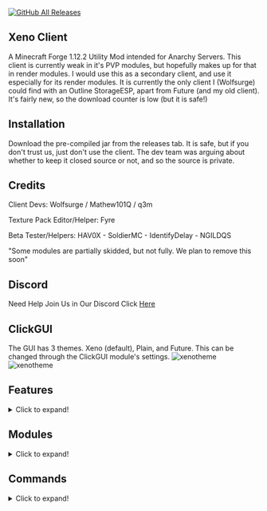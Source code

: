 [![GitHub All Releases](https://img.shields.io/github/downloads/XenoClientDevelopment/Xeno-Client/total.svg)](https://github.com/XenoClientDevelopment/Xeno-Client/releases/)

## Xeno Client
A Minecraft Forge 1.12.2 Utility Mod intended for Anarchy Servers. 
This client is currently weak in it's PVP modules, but hopefully makes up for that in render modules. 
I would use this as a secondary client, and use it especially for its render modules.
It is currently the only client I (Wolfsurge) could find with an Outline StorageESP, apart from Future (and my old client).
It's fairly new, so the download counter is low (but it is safe!)

## Installation
Download the pre-compiled jar from the releases tab. It is safe, but if you don't trust us, just don't use the client. The dev team was arguing about whether
to keep it closed source or not, and so the source is private.

## Credits
Client Devs: Wolfsurge / Mathew101Q / q3m
 
Texture Pack Editor/Helper: Fyre
  
Beta Tester/Helpers: HAV0X - SoldierMC - IdentifyDelay - NGILDQS
  
"Some modules are partially skidded, but not fully. We plan to remove this soon"

## Discord
Need Help Join Us in Our Discord Click
[Here](https://discord.gg/YPeVBdZMQA)

## ClickGUI
The GUI has 3 themes. Xeno (default), Plain, and Future. This can be changed through the ClickGUI module's settings.
![xenotheme](https://github.com/XenoClientDevelopment/Xeno-Resources/blob/main/xenotheme.png?raw=true)
![xenotheme](https://media.discordapp.net/attachments/902262371513401354/917358876502929428/unknown.png?width=784&height=415)

## Features
<details>
  <summary>Click to expand!</summary>

  - Scrollable ClickGUI
  - 28 Modules
  - 10 HUD Modules
  - 5 commands
  - 3 GUI Themes
  - Custom Main Menu
</details>

## Modules
<details>
  <summary>Click to expand!</summary>
  
  # Combat
    - Aura                  (Quite a few settings, probably powerful with a good config?)
    - AutoArmour            (Has a delay setting, but isn't that good)
    - Blink                 (It works.)
    - Offhand               (5 modes, Totem, Gapple, Crystal, Pearl, Chorus)
    - Surround              (awful, use a different client)   
  
  # Movement   
    - ElytraFly             (Should work on most servers.)
    - Fly                   (Only the vanilla fly, will most likely get you kicked, use NoFall with it)
    - Jetpack               (Will probably get you kicked)
    - NoFall                (Should work)
    - Reverse Step          (It works.)
    - Sprint                (It works. IDK why I haven't added a Omni mode yet lmao)
    - Step                  (Works on servers that allow step.)
    - Velocity              (It works.)
  
  # Render   
    - Chams                 (Kinda broken, only fills the entities when you cannot see them)
    - ESP                   (3 modes - Outline, Box, and Glow & has outline Item ESP)
    - Fullbright            (Good, two modes - Gamma and Effect)
    - Hole ESP              (A bunch of settings)
    - Item Physics          (Good)
    - Nametags              (Good)
    - No Render             (Quite a few settings.)
    - Storage ESP           (2 modes - Outline and Box)
    - Tracers               (Good)
  
  # Player   
    - Fast Break            (Works)
    - Fast Place            (Works)
    - Anti AFK              (Works)
  
  # Misc
    - AutoEZ                (Customize message in the settings)
    - MCF                   (Middle Click Friend, works)
    - Suffix                (Customize message in the settings)
  
  # HUD
    - Armour
    - Array List
    - Client Name / Watermark
    - Coordinates
    - FPS
    - Inventory
    - Ping
    - Totems
    - TPS
    - Welcomer
  
</details>

## Commands
<details>
  <summary>Click to expand!</summary>
  
    Format - [name] [syntax] [description]
  
  * Bind [bind <set|clear> <module> <key>] [Bind module keybinds to keys]
  * Elytra [elytra key <key>] [Set the keybind for toggling the elytra flying state]
  * Friend [friend list | <add | remove> <playername>] [Friend players, to stop Aura attacking them ETC]
  * Gui [gui reset] [Reset the ClickGUI]
  * Help [help] [Shows help!] 
</details>
  

